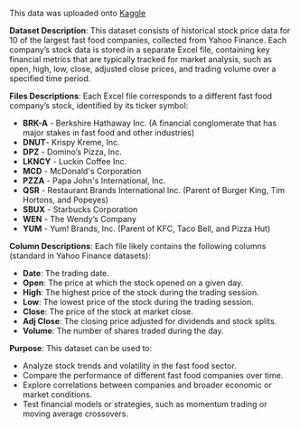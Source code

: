 This data was uploaded onto [Kaggle](https://www.kaggle.com/datasets/nguyentiennhan/stock-prices-of-the-10-largest-fast-food-companies)

**Dataset Description**: This dataset consists of historical stock price data for 10 of the largest fast food companies, collected from Yahoo Finance. Each company’s stock data is stored in a separate Excel file, containing key financial metrics that are typically tracked for market analysis, such as open, high, low, close, adjusted close prices, and trading volume over a specified time period.

**Files Descriptions**: Each Excel file corresponds to a different fast food company’s stock, identified by its ticker symbol:
- **BRK-A** - Berkshire Hathaway Inc. (A financial conglomerate that has major stakes in fast food and other industries)
- **DNUT**- Krispy Kreme, Inc.
- **DPZ** - Domino’s Pizza, Inc.
- **LKNCY** - Luckin Coffee Inc.
- **MCD** - McDonald's Corporation
- **PZZA** - Papa John's International, Inc.
- **QSR** - Restaurant Brands International Inc. (Parent of Burger King, Tim Hortons, and Popeyes)
- **SBUX** - Starbucks Corporation
- **WEN** - The Wendy’s Company
- **YUM** - Yum! Brands, Inc. (Parent of KFC, Taco Bell, and Pizza Hut)

**Column Descriptions**: Each file likely contains the following columns (standard in Yahoo Finance datasets):
- **Date**: The trading date.
- **Open**: The price at which the stock opened on a given day.
- **High**: The highest price of the stock during the trading session.
- **Low**: The lowest price of the stock during the trading session.
- **Close**: The price of the stock at market close.
- **Adj Close**: The closing price adjusted for dividends and stock splits.
- **Volume**: The number of shares traded during the day.

**Purpose**: This dataset can be used to:
- Analyze stock trends and volatility in the fast food sector.
- Compare the performance of different fast food companies over time.
- Explore correlations between companies and broader economic or market conditions.
- Test financial models or strategies, such as momentum trading or moving average crossovers.

